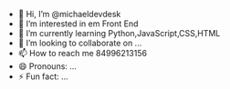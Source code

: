 - 👋 Hi, I’m @michaeldevdesk
- 👀 I’m interested in em Front End
- 🌱 I’m currently learning Python,JavaScript,CSS,HTML
- 💞️ I’m looking to collaborate on ...
- 📫 How to reach me 84996213156
- 😄 Pronouns: ...
- ⚡ Fun fact: ...

<!---
michaeldevdesk/michaeldevdesk is a ✨ special ✨ repository because its `README.md` (this file) appears on your GitHub profile.
You can click the Preview link to take a look at your changes.
--->
